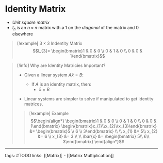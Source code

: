 # Identity Matrix
- *Unit square matrix*
- $I_n$ is an $n \times n$ matrix with a $1$ on the *diagonal* of the matrix and $0$ elsewhere


> [!example] $3 \times 3$ Indentity Matrix
> $$I_{3}= \begin{bmatrix}1 & 0 & 0 \\ 0 & 1 & 0 \\ 0 & 0 & 1\end{bmatrix}$$

> [!info] Why are Identity Matricies Important?
> - Given a linear system $A \bar{x} = B$:
>   
> 	- If $A$ is an identity matrix, then:
> 		- $\bar{x} = B$
> 
> - Linear systems are simpler to solve if manipulated to get identity matrices.
>   
> > [!example] Example
> > $$\begin{align*}
\begin{bmatrix}1 & 0 & 0 \\ 0 & 1 & 0 \\ 0 & 0 & 1\end{bmatrix} \begin{bmatrix}x_{1}\\x_{2}\\x_{3}\end{bmatrix} &= \begin{bmatrix}5 \\ 6 \\ 3\end{bmatrix} \\ \\
x_{1} &= 5\\ x_{2} &= 6 \\ x_{3} &= 3 \\ \\ \bar{x} &= \begin{bmatrix} 5\\
6\\
3\end{bmatrix}
\end{align*}$$
> > 


---
tags: #TODO
links: [[Matrix]] - [[Matrix Multiplication]]